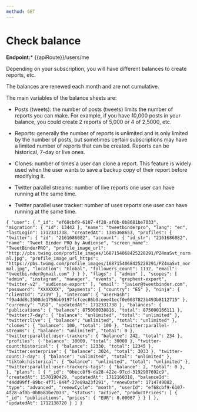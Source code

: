 ```yaml
---
method: GET
---
```


# Check balance

**Endpoint:*** {{apiRoute}}/users/me

Depending on your subscription, you will have different balances to create reports, etc.

The balances are renewed each month and are not cumulative.

The main variables of the balance sheets are:

- Posts (tweets): the number of posts (tweets) limits the number of reports you can make. For example, if you have 10,000 posts in your balance, you could create 2 reports of 5,000 or 4 of 2,5000, etc.

- Reports: generally the number of reports is unlimited and is only limited by the number of posts, but sometimes certain subscriptions may have a limited number of reports that can be created. Reports can be historical, 7-day or live ones.

- Clones: number of times a user can clone a report. This feature is widely used when the user wants to save a backup copy of their report before modifying it.

- Twitter parallel streams: number of live reports one user can have running at the same time.

- Twitter parallel user tracker: number of uses reports one user can have running at the same time.


``{
    "user": {
        "_id": "ef68cbf9-6107-4f28-af0b-0b8681be7033",
        "migration": {
            "id": 13442
        },
        "name": "tweetbinderpro",
        "lang": "en",
        "lastLogin": 1712331738,
        "createdAt": 1385368653,
        "profiles": {
            "twitter": {
                "id": "2161686082",
                "account": {
                    "id_str": "2161686082",
                    "name": "Tweet Binder PRO by Audiense",
                    "screen_name": "TweetBinderPRO",
                    "profile_image_url": "http://pbs.twimg.com/profile_images/1687154068425228291/PZ4maSvt_normal.jpg",
                    "profile_image_url_https": "https://pbs.twimg.com/profile_images/1687154068425228291/PZ4maSvt_normal.jpg",
                    "location": "Global",
                    "followers_count": 1132,
                    "email": "tweetbi.nder@gmail.com"
                }
            }
        },
        "flags": [
            "admin"
        ],
        "scopes": [
            "admin",
            "instagram",
            "manager",
            "events",
            "graphext-export",
            "twitter-v2",
            "audiense-export"
        ],
        "email": "javier@tweetbinder.com",
        "password": "XXXXXXX",
        "payments": {
            "country": "ES"
        },
        "ninja": {
            "clientId": "2719"
        },
        "intercom": {
            "userHash": "f9a4dd8c3508de1756bb9197fcfcec86b9ceee41ecf0e6037823b493b8112715"
        },
        "currency": "USD",
        "updatedAt": 1712331738
    },
    "balances": {
        "publications": {
            "balance": 875000038816,
            "total": 875000166111
        },
        "twitter:7-day": {
            "balance": "unlimited",
            "total": "unlimited"
        },
        "twitter:live": {
            "balance": "unlimited",
            "total": "unlimited"
        },
        "clones": {
            "balance": 100,
            "total": 100
        },
        "twitter:parallel-streams": {
            "balance": "unlimited",
            "total": 0
        },
        "twitter:parallel:user-trackers": {
            "balance": 242,
            "total": 234
        },
        "profiles": {
            "balance": 30000,
            "total": 30000
        },
        "twitter-count:historical": {
            "balance": 12330,
            "total": 12345
        },
        "twitter:enterprise": {
            "balance": 3024,
            "total": 3033
        },
        "twitter-count:7-day": {
            "balance": "unlimited",
            "total": "unlimited"
        },
        "tiktok:historical": {
            "balance": "unlimited",
            "total": "unlimited"
        },
        "twitter:parallel:user-trackers-tags": {
            "balance": 2,
            "total": 0
        },
    },
    "plans": [
        {
            "_id": "0becc8f9-da28-422e-97cd-3192907692c9",
            "createdAt": 1570190429,
            "updatedAt": 1712160318,
            "balanceId": "44dd99ff-89bc-4f71-844f-27e89a23f291",
            "renewDate": 1714749082,
            "type": "advanced",
            "renewCycle": "month",
            "userId": "ef68cbf9-6107-4f28-af0b-0b8681be7033",
            "status": "active",
            "productPrices": [
                {
                    "_id": "publications",
                    "prices": {
                        "EUR": 0.00067
                    }
                }
            ]
        },
            "updatedAt": 1712138720
        }
    ]
}``
